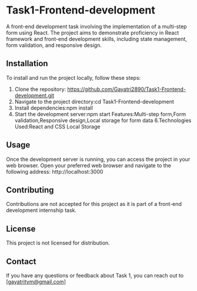 # Task1-Frontend-development
A front-end development task involving the implementation of a multi-step form using React. The project aims to demonstrate proficiency in React framework and front-end development skills, including state management, form validation, and responsive design.
## Installation
To install and run the project locally, follow these steps:

1. Clone the repository:
   https://github.com/Gayatri2890/Task1-Frontend-development.git
2. Navigate to the project directory:cd Task1-Frontend-development
3. Install dependencies:npm install
4. Start the development server:npm start
Features:Multi-step form,Form validation,Responsive design,Local storage for form data
6.Technologies Used:React and CSS
Local Storage
## Usage
Once the development server is running, you can access the project in your web browser. Open your preferred web browser and navigate to the following address: http://localhost:3000
## Contributing
Contributions are not accepted for this project as it is part of a front-end development internship task.

## License
This project is not licensed for distribution.

## Contact
If you have any questions or feedback about Task 1, you can reach out to [gayatritym@gmail.com]
